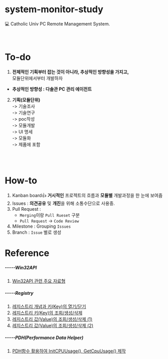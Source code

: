 # **system-monitor-study**
:computer: Catholic Univ PC Remote Management System.<br>
<br><br>
# To-do
1. **전체적인 기획부터 잡는 것이 아니라, 추상적인 방향성을 가지고,**<br> 
모듈단위에서부터 개발하자<br>

* **추상적인 방향성 : 다솔관 PC 관리 에이전트**<br>

2. **기획(모듈단위)**<br>
-> 기술조사 <br>
-> 기술연구 <br>
-> poc작성 <br>
-> 모듈개발 <br>
-> UI 명세 <br>
-> 모듈화 <br>
-> 제품에 포함<br>

<br><br>

# How-to
1. Kanban board:+1: **거시적인** 프로젝트의 흐름과 **모듈별** 개발과정을 한 눈에 보여줌 
2. Issues : **의견공유** 및 **개진**을 위해 소통수단으로 사용중.
3. Pull Request : 
   -  `Merging`이랑 `Pull Rueset` 구분
   - `Pull Request` -> `Code Review`
4. Milestone : Grouping `Issues`
5. Branch : `Issue` 별로 생성

# Reference

##### -----Win32API

1. [Win32API 관련 주요 자료형](https://jongwuner.github.io/2019/09/08/Win32API-주요-자료형/)

##### -----Registry

1. [레지스트리 개념과 키(Key)의 열기/닫기](https://jongwuner.github.io/2019/09/08/레지스트리-키의-열기,닫기/)
2. [레지스트리 키(Key)의 조회/생성/삭제](https://jongwuner.github.io/2019/10/03/레지스트리-키의-조회,생성,삭제/)
3. [레지스트리 값(Value)의 조회/생성/삭제 (1)](https://jongwuner.github.io/2019/10/03/레지스트리-기본값의-조회,수정/)
4. [레지스트리 값(Value)의 조회/생성/삭제 (2)](https://jongwuner.github.io/2019/10/03/레지스트리-기본값의-조회,수정/)

##### -----PDH(Performance Data Helper) 

1. [PDH함수 활용하여 InitCPUUsage(), GetCpuUsage() 제작](https://github.com/22hours/system-monitor-study/blob/master/module/CPU/CpuData.cpp)

